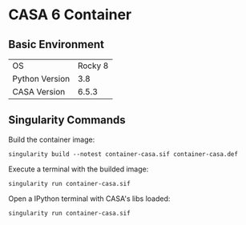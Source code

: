 # CASA 6 Container


## Basic Environment
|   |   |
|---|---|
|OS|Rocky 8|
|Python Version|3.8|
|CASA Version|6.5.3|

## Singularity Commands
Build the container image:
```
singularity build --notest container-casa.sif container-casa.def
```


Execute a terminal with the builded image:
```
singularity run container-casa.sif
```


Open a IPython terminal with CASA's libs loaded:
```
singularity run container-casa.sif
```